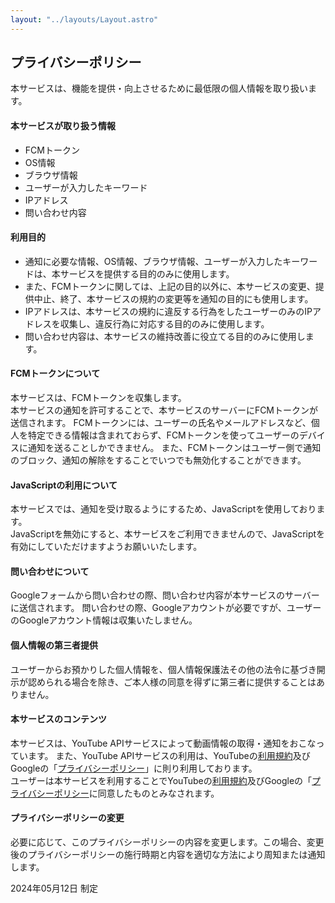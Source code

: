 ```yaml
---
layout: "../layouts/Layout.astro"
---
```


## プライバシーポリシー

本サービスは、機能を提供・向上させるために最低限の個人情報を取り扱います。

#### 本サービスが取り扱う情報

- FCMトークン
- OS情報
- ブラウザ情報
- ユーザーが入力したキーワード
- IPアドレス
- 問い合わせ内容

#### 利用目的

- 通知に必要な情報、OS情報、ブラウザ情報、ユーザーが入力したキーワードは、本サービスを提供する目的のみに使用します。
- また、FCMトークンに関しては、上記の目的以外に、本サービスの変更、提供中止、終了、本サービスの規約の変更等を通知の目的にも使用します。
- IPアドレスは、本サービスの規約に違反する行為をしたユーザーのみのIPアドレスを収集し、違反行為に対応する目的のみに使用します。
- 問い合わせ内容は、本サービスの維持改善に役立てる目的のみに使用します。

#### FCMトークンについて

本サービスは、FCMトークンを収集します。  
本サービスの通知を許可することで、本サービスのサーバーにFCMトークンが送信されます。
FCMトークンには、ユーザーの氏名やメールアドレスなど、個人を特定できる情報は含まれておらず、FCMトークンを使ってユーザーのデバイスに通知を送ることしかできません。
また、FCMトークンはユーザー側で通知のブロック、通知の解除をすることでいつでも無効化することができます。

#### JavaScriptの利用について

本サービスでは、通知を受け取るようにするため、JavaScriptを使用しております。  
JavaScriptを無効にすると、本サービスをご利用できませんので、JavaScriptを有効にしていただけますようお願いいたします。

#### 問い合わせについて

Googleフォームから問い合わせの際、問い合わせ内容が本サービスのサーバーに送信されます。
問い合わせの際、Googleアカウントが必要ですが、ユーザーのGoogleアカウント情報は収集いたしません。

#### 個人情報の第三者提供

ユーザーからお預かりした個人情報を、個人情報保護法その他の法令に基づき開示が認められる場合を除き、ご本人様の同意を得ずに第三者に提供することはありません。

#### 本サービスのコンテンツ

本サービスは、YouTube APIサービスによって動画情報の取得・通知をおこなっています。
また、YouTube APIサービスの利用は、YouTubeの[利用規約](https://www.youtube.com/t/terms)及びGoogleの「[プライバシーポリシー](https://policies.google.com/privacy)」に則り利用しております。  
ユーザーは本サービスを利用することでYouTubeの[利用規約](https://www.youtube.com/t/terms)及びGoogleの「[プライバシーポリシー](https://policies.google.com/privacy)に同意したものとみなされます。

#### プライバシーポリシーの変更

必要に応じて、このプライバシーポリシーの内容を変更します。この場合、変更後のプライバシーポリシーの施行時期と内容を適切な方法により周知または通知します。

2024年05月12日 制定
